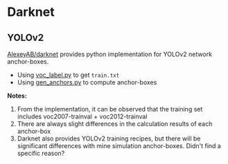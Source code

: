 
# Darknet

## YOLOv2

[AlexeyAB/darknet](https://github.com/AlexeyAB/darknet/tree/master) provides python implementation for YOLOv2 network anchor-boxes.

* Using [voc_label.py](scripts/voc_label.py) to get `train.txt`
* Using [gen_anchors.py](scripts/gen_anchors.py) to compute anchor-boxes

**Notes:**

1. From the implementation, it can be observed that the training set includes voc2007-trainval + voc2012-trainval
2. There are always slight differences in the calculation results of each anchor-box
3. Darknet also provides YOLOv2 training recipes, but there will be significant differences with mine simulation anchor-boxes. Didn't find a specific reason?